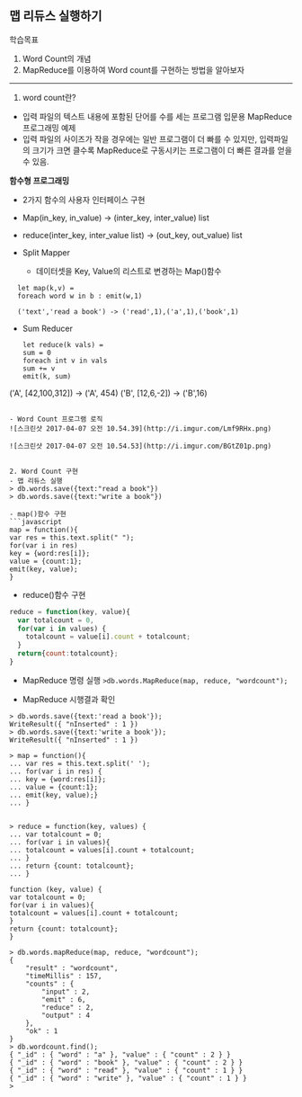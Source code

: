 ## 맵 리듀스 실행하기
학습목표
1. Word Count의 개념
2. MapReduce를 이용하여 Word count를 구현하는 방법을 알아보자
----

1. word count란?
 - 입력 파일의 텍스트 내용에 포함된 단어를 수를 세는 프로그램
    입문용 MapReduce프로그래밍 예제
 - 입력 파일의 사이즈가 작을 경우에는 일반 프로그램이 더 빠를 수 있지만, 입력파일의 크기가 크면 클수록 MapReduce로 구동시키는 프로그램이 더 빠른 결과를 얻을 수 있음.

 **함수형 프로그래밍**
  - 2가지 함수의 사용자 인터페이스 구현
  - Map(in_key, in_value) -> (inter_key, inter_value) list
  - reduce(inter_key, inter_value list) -> (out_key, out_value) list

- Split Mapper
  - 데이터셋을 Key, Value의 리스트로 변경하는 Map()함수
```
  let map(k,v) =
  foreach word w in b : emit(w,1)

  ('text','read a book') -> ('read',1),('a',1),('book',1)
```
- Sum Reducer

  ```
  let reduce(k vals) =
  sum = 0
  foreach int v in vals
  sum += v
  emit(k, sum)
 ('A', [42,100,312]) -> ('A', 454)
 ('B', [12,6,-2]) -> ('B',16)
  ```

- Word Count 프로그램 로직
![스크린샷 2017-04-07 오전 10.54.39](http://i.imgur.com/Lmf9RHx.png)

![스크린샷 2017-04-07 오전 10.54.53](http://i.imgur.com/BGtZ01p.png)


2. Word Count 구현
- 맵 리듀스 실행
> db.words.save({text:"read a book"})
> db.words.save({text:"write a book"})

- map()함수 구현
 ```javascript
  map = function(){
 var res = this.text.split(" ");
 for(var i in res)
 key = {word:res[i]};
 value = {count:1};
 emit(key, value);
}
```

- reduce()함수 구현
```javascript
reduce = function(key, value){
  var totalcount = 0,
  for(var i in values) {
    totalcount = value[i].count + totalcount;
  }
  return{count:totalcount};
}
```

- MapReduce 명령 실행
`>db.words.MapReduce(map, reduce, "wordcount");`

- MapReduce 시행결과 확인

```
> db.words.save({text:'read a book'});
WriteResult({ "nInserted" : 1 })
> db.words.save({text:'write a book'});
WriteResult({ "nInserted" : 1 })

> map = function(){
... var res = this.text.split(' ');
... for(var i in res) {
... key = {word:res[i]};
... value = {count:1};
... emit(key, value);}
... }


> reduce = function(key, values) {
... var totalcount = 0;
... for(var i in values){
... totalcount = values[i].count + totalcount;
... }
... return {count: totalcount};
... }

function (key, value) {
var totalcount = 0;
for(var i in values){
totalcount = values[i].count + totalcount;
}
return {count: totalcount};
}

> db.words.mapReduce(map, reduce, "wordcount");
{
	"result" : "wordcount",
	"timeMillis" : 157,
	"counts" : {
		"input" : 2,
		"emit" : 6,
		"reduce" : 2,
		"output" : 4
	},
	"ok" : 1
}
> db.wordcount.find();
{ "_id" : { "word" : "a" }, "value" : { "count" : 2 } }
{ "_id" : { "word" : "book" }, "value" : { "count" : 2 } }
{ "_id" : { "word" : "read" }, "value" : { "count" : 1 } }
{ "_id" : { "word" : "write" }, "value" : { "count" : 1 } }
>
```
